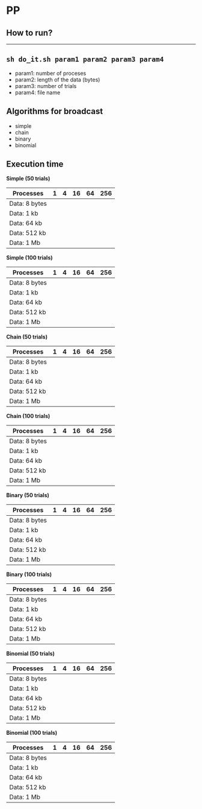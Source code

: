 # PP

## How to run?

---
`sh do_it.sh param1 param2 param3 param4`
---

* param1: number of proceses
* param2: length of the data (bytes)
* param3: number of trials
* param4: file name

## Algorithms for broadcast

* simple
* chain
* binary
* binomial

## Execution time

**Simple (50 trials)**

| Processes         | 1             | 4             | 16            | 64            | 256           |
| ----------------- | ------------- | ------------- | ------------- | ------------- | ------------- |
| Data: 8 bytes     |               |               |               |               |               |          
| Data: 1 kb        |               |               |               |               |               |
| Data: 64 kb       |               |               |               |               |               |
| Data: 512 kb      |               |               |               |               |               |
| Data: 1 Mb        |               |               |               |               |               |

**Simple (100 trials)**

| Processes         | 1             | 4             | 16            | 64            | 256           |
| ----------------- | ------------- | ------------- | ------------- | ------------- | ------------- |
| Data: 8 bytes     |               |               |               |               |               |          
| Data: 1 kb        |               |               |               |               |               |
| Data: 64 kb       |               |               |               |               |               |
| Data: 512 kb      |               |               |               |               |               |
| Data: 1 Mb        |               |               |               |               |               |

**Chain (50 trials)**

| Processes         | 1             | 4             | 16            | 64            | 256           |
| ----------------- | ------------- | ------------- | ------------- | ------------- | ------------- |
| Data: 8 bytes     |               |               |               |               |               |          
| Data: 1 kb        |               |               |               |               |               |
| Data: 64 kb       |               |               |               |               |               |
| Data: 512 kb      |               |               |               |               |               |
| Data: 1 Mb        |               |               |               |               |               |

**Chain (100 trials)**

| Processes         | 1             | 4             | 16            | 64            | 256           |
| ----------------- | ------------- | ------------- | ------------- | ------------- | ------------- |
| Data: 8 bytes     |               |               |               |               |               |          
| Data: 1 kb        |               |               |               |               |               |
| Data: 64 kb       |               |               |               |               |               |
| Data: 512 kb      |               |               |               |               |               |
| Data: 1 Mb        |               |               |               |               |               |

**Binary (50 trials)**

| Processes         | 1             | 4             | 16            | 64            | 256           |
| ----------------- | ------------- | ------------- | ------------- | ------------- | ------------- |
| Data: 8 bytes     |               |               |               |               |               |          
| Data: 1 kb        |               |               |               |               |               |
| Data: 64 kb       |               |               |               |               |               |
| Data: 512 kb      |               |               |               |               |               |
| Data: 1 Mb        |               |               |               |               |               |

**Binary (100 trials)**

| Processes         | 1             | 4             | 16            | 64            | 256           |
| ----------------- | ------------- | ------------- | ------------- | ------------- | ------------- |
| Data: 8 bytes     |               |               |               |               |               |          
| Data: 1 kb        |               |               |               |               |               |
| Data: 64 kb       |               |               |               |               |               |
| Data: 512 kb      |               |               |               |               |               |
| Data: 1 Mb        |               |               |               |               |               |

**Binomial (50 trials)**

| Processes         | 1             | 4             | 16            | 64            | 256           |
| ----------------- | ------------- | ------------- | ------------- | ------------- | ------------- |
| Data: 8 bytes     |               |               |               |               |               |          
| Data: 1 kb        |               |               |               |               |               |
| Data: 64 kb       |               |               |               |               |               |
| Data: 512 kb      |               |               |               |               |               |
| Data: 1 Mb        |               |               |               |               |               |

**Binomial (100 trials)**

| Processes         | 1             | 4             | 16            | 64            | 256           |
| ----------------- | ------------- | ------------- | ------------- | ------------- | ------------- |
| Data: 8 bytes     |               |               |               |               |               |          
| Data: 1 kb        |               |               |               |               |               |
| Data: 64 kb       |               |               |               |               |               |
| Data: 512 kb      |               |               |               |               |               |
| Data: 1 Mb        |               |               |               |               |               |